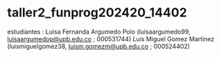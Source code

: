 # taller2_funprog202420_14402
estudiantes :
Luisa Fernanda Argumedo Polo (luisaargumedo99, luisaargumedop@upb.edu.co ; 000531744)
Luis Miguel Gomez Martinez (luismiguelgomez38, luism.gomezm@upb.edu.co ; 000524402)
